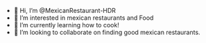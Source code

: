 - 👋 Hi, I’m @MexicanRestaurant-HDR
- 👀 I’m interested in mexican restaurants and Food
- 🌱 I’m currently learning how to cook!
- 💞️ I’m looking to collaborate on finding good mexican restaurants.


<!---
- 📫 How to reach me ...

MexicanRestaurant-HDR/MexicanRestaurant-HDR is a ✨ special ✨ repository because its `README.md` (this file) appears on your GitHub profile.
You can click the Preview link to take a look at your changes.
--->

